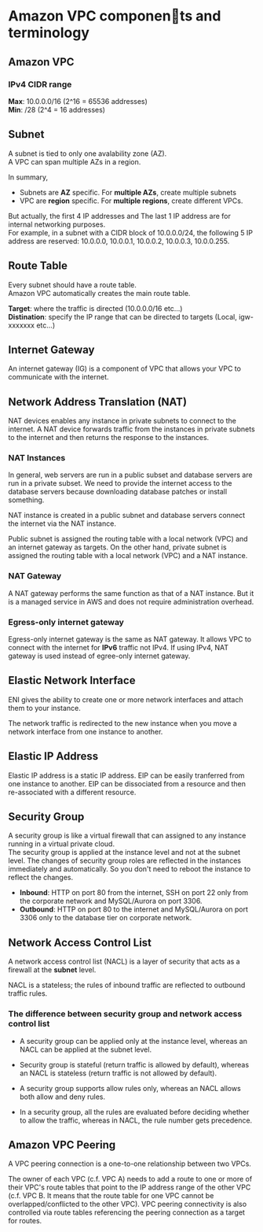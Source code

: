 # Amazon VPC components and terminology

## Amazon VPC

### IPv4 CIDR range

**Max**: 10.0.0.0/16 (2^16 = 65536 addresses)  
**Min**: /28 (2^4 = 16 addresses)

## Subnet

A subnet is tied to only one avalability zone (AZ).  
A VPC can span multiple AZs in a region.

In summary,

- Subnets are **AZ** specific. For **multiple AZs**, create multiple subnets
- VPC are **region** specific. For **multiple regions**, create different VPCs.

But actually,
the first 4 IP addresses and The last 1 IP address are for internal networking purposes.  
For example, in a subnet with a CIDR block of 10.0.0.0/24, the following 5 IP address are reserved: 10.0.0.0, 10.0.0.1, 10.0.0.2, 10.0.0.3, 10.0.0.255.

## Route Table

Every subnet should have a route table.  
Amazon VPC automatically creates the main route table.

**Target**: where the traffic is directed (10.0.0.0/16 etc...)  
**Distination**: specify the IP range that can be directed to targets (Local, igw-xxxxxxx etc...)

## Internet Gateway

An internet gateway (IG) is a component of VPC that allows your VPC to communicate with the internet.

## Network Address Translation (NAT)

NAT devices enables any instance in private subnets to connect to the internet.
A NAT device forwards traffic from the instances in private subnets to the internet and then returns the response to the instances.

### NAT Instances

In general, web servers are run in a public subset and database servers are run in a private subset. We need to provide the internet access to the database servers because downloading database patches or install something.

NAT instance is created in a public subnet and database servers connect the internet via the NAT instance.

Public subnet is assigned the routing table with a local network (VPC) and an internet gateway as targets. On the other hand, private subnet is assigned the routing table with a local network (VPC) and a NAT instance.

### NAT Gateway

A NAT gateway performs the same function as that of a NAT instance. But it is a managed service in AWS and does not require administration overhead.

### Egress-only internet gateway

Egress-only internet gateway is the same as NAT gateway. It allows VPC to connect with the internet for **IPv6** traffic not IPv4. If using IPv4, NAT gateway is used instead of egree-only internet gateway.

## Elastic Network Interface

ENI gives the ability to create one or more network interfaces and attach them to your instance.

The network traffic is redirected to the new instance when you move a network interface from one instance to another.

## Elastic IP Address

Elastic IP address is a static IP address. EIP can be easily tranferred from one instance to another. EIP can be dissociated from a resource and then re-associated with a different resource.

## Security Group

A security group is like a virtual firewall that can assigned to any instance running in a virtual private cloud.  
The security group is applied at the instance level and not at the subnet level. The changes of security group roles are reflected in the instances immediately and automatically. So you don't need to reboot the instance to reflect the changes.

- **Inbound**: HTTP on port 80 from the internet, SSH on port 22 only from the corporate network and MySQL/Aurora on port 3306.
- **Outbound**: HTTP on port 80 to the internet and MySQL/Aurora on port 3306 only to the database tier on corporate network.

## Network Access Control List

A network access control list (NACL) is a layer of security that acts as a firewall at the **subnet** level.

NACL is a stateless; the rules of inbound traffic are reflected to outbound traffic rules.

### The difference between security group and network access control list

- A security group can be applied only at the instance level, whereas an NACL can be applied at the subnet level.

- Security group is stateful (return traffic is allowed by default), whereas an NACL is stateless (return traffic is not allowed by default).

- A security group supports allow rules only, whereas an NACL allows both allow and deny rules.

- In a security group, all the rules are evaluated before deciding whether to allow the traffic, whereas in NACL, the rule number gets precedence.

## Amazon VPC Peering

A VPC peering connection is a one-to-one relationship between two VPCs.

The owner of each VPC (c.f. VPC A) needs to add a route to one or more of their VPC's route tables that point to the IP address range of the other VPC (c.f. VPC B. It means that the route table for one VPC cannot be overlapped/conflicted to the other VPC).
VPC peering connectivity is also controlled via route tables referencing the peering connection as a target for routes.
